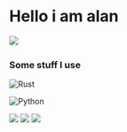 # Hello i am alan


![](https://cdn.discordapp.com/attachments/947092663914623016/955897263442501752/graph.png)
&nbsp;
&nbsp;
&nbsp;


### Some stuff I use
![Rust](https://img.shields.io/badge/rust-%23000000.svg?style=for-the-badge&logo=rust&logoColor=white)

![Python](https://img.shields.io/badge/python-3670A0?style=for-the-badge&logo=python&logoColor=ffdd54)

![](https://img.shields.io/badge/Arch-gray?style=flat&logo=Arch%20Linux&label=OS&color=FFF0F5)
![](https://img.shields.io/badge/St-gray?style=flat&logo=suckless&label=Terminal&color=FAEBD7)
![](https://img.shields.io/badge/Sublime-gray?style=flat&logo=sublime-text&label=Editor&color=F0F8FF)
